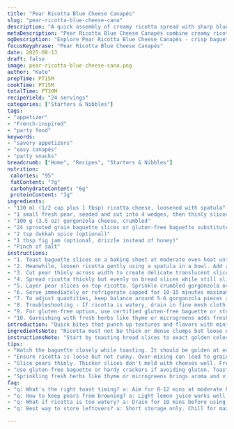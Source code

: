 ```yaml
---
title: "Pear Ricotta Blue Cheese Canapés"
slug: "pear-ricotta-blue-cheese-cana"
description: "A quick assembly of creamy ricotta spread with sharp blue cheese chunks and thinly sliced crisp fruit on toasted grain baguette rounds. Slightly tweaked with fig jam instead of honey, dukkah spice replacing black pepper. No egg, nut or gluten hazards if baguette carefully sourced or substituted. Careful slow slicing and gentle spreading keeps textures intact. Perfect for grazing. Adjust ingredient amounts and garnishes to taste. Recognize the mellow ricotta softened but not runny, the delicate fruit slices not bruised or soggy. Toast to golden crispness, not burnt. Simple, dependable, with an umami-crisp contrast. Good for small parties or easy bites."
metaDescription: "Pear Ricotta Blue Cheese Canapés combine creamy ricotta, fresh pear, and bold blue cheese on toasted baguette. A savory, quick appetizer."
ogDescription: "Explore Pear Ricotta Blue Cheese Canapés - crisp baguette, creamy spread, and fresh pear create a delightful bite for gatherings."
focusKeyphrase: "Pear Ricotta Blue Cheese Canapés"
date: 2025-08-13
draft: false
image: pear-ricotta-blue-cheese-cana.png
author: "Kate"
prepTime: PT15M
cookTime: PT15M
totalTime: PT30M
recipeYield: "24 servings"
categories: ["Starters & Nibbles"]
tags:
- "appetizer"
- "French-inspired"
- "party food"
keywords:
- "savory appetizers"
- "easy canapés"
- "party snacks"
breadcrumb: ["Home", "Recipes", "Starters & Nibbles"]
nutrition: 
 calories: "95"
 fatContent: "7g"
 carbohydrateContent: "6g"
 proteinContent: "3g"
ingredients:
- "130 ml (1/2 cup plus 1 tbsp) ricotta cheese, loosened with spatula"
- "1 small fresh pear, seeded and cut into 4 wedges, then thinly sliced across width"
- "100 g (3.5 oz) gorgonzola cheese, crumbled"
- "24 sprouted grain baguette slices or gluten-free baguette substitutes"
- "2 tsp dukkah spice (optional)"
- "1 tbsp fig jam (optional, drizzle instead of honey)"
- "Pinch of salt"
instructions:
- "1. Toast baguette slices on a baking sheet at moderate oven heat until golden edges appear and crunch firm but not brittle, about 8-12 minutes depending on oven. Watch carefully to prevent burning. Remove and cool slightly."
- "2. Meanwhile, loosen ricotta gently using a spatula in a bowl. Add a pinch of salt and stir in dukkah spice if using to add aromatic notes. Avoid over-working ricotta which can make it grainy."
- "3. Cut pear thinly across width to create delicate translucent slices. Work quickly to lightly squeeze lemon or keep pear from browning. If lemon juice not available, dunk slices briefly in cold water with a splash of vinegar."
- "4. Spread ricotta thickly but evenly on bread slices while still slightly warm so it adheres but doesn’t melt. Avoid making toast soggy by waiting for it to cool to about lukewarm."
- "5. Layer pear slices on top ricotta. Sprinkle crumbled gorgonzola over each canapé carefully. Dot a small teaspoon of fig jam over or drizzle in thin lines for sweet contrast. Skip if not desired."
- "6. Serve immediately or refrigerate capped for 10-15 minutes maximum before serving to keep cheese textures fresh and fruit crisp. Avoid extended standing as moisture softens bread rapidly."
- "7. To adjust quantities, keep balance around 5-6 gorgonzola pieces and 2-3 pear slices per canapé. Baguette type matters—denser grain breads hold toppings better but toast slower."
- "8. Troubleshooting - If ricotta is watery, drain in fine mesh cloth 10 minutes before starting. If pears seem bitter or mealy, swap for apple or quince slices thinly cut. Fig jam fresh or store-bought both work."
- "9. For gluten-free option, use certified gluten-free baguette or sturdy crackers. Toast with the same timing cues, watching for golden color and audible crispness."
- "10. Garnishing with fresh herbs like thyme or microgreens adds fresh aroma and color contrast."
introduction: "Quick bites that punch up textures and flavors with minimal fuss. Creamy cheese spread, crispfruit fresh and lively, blue cheese bold. Grainy baguette toasted to crackle. Taste reminds why simple can be elevated with technique and timing. Know how to judge ripeness, toast doneness, texture balance. Throw in dukkah; fragrance shifts. Fig jam for honey swap, sweetness routes differently. Troubleshooting means knowing how to save soggy bread by crisping up again or swapping fruit types when season’s off. Blue cheese crumbles key; too large ruins bite, too small mutes flavor. This style appetizer that travels well but best fresh. No eggs, nuts, gluten problems when using right baguette. Great for unexpected company. Practiced hands get it right every time."
ingredientsNote: "Ricotta must not be thick or dense clumps but loose enough to spread without tearing bread. Use whole milk ricotta for richness and cream. Pear ripe but firm, no mushy spots. Gorgonzola or other blue cheese—choose one that crumbles easily yet melts subtly on tongue without overpowering. Dukkah adds texture and subtle heat but omit if unavailable or unwanted. Fig jam a twist adding soft fruity sweetness without cloying, but honey works if preferred—avoid overpowering sweetness by drizzling lightly only. Baguettes sliced thin, toasted to crisp but not hard; grain breads preferred for better flavor and crunch. If gluten intolerant, supply gluten-free breads or substitute with seeded crackers robust enough to hold moist topping. Salt pinch lifts all flavors, do not skip. Each ingredient plays specific role in final texture and flavor balance. Preparation, slicing, spreading sequence affects outcome; follow with attention to detail."
instructionsNote: "Start by toasting bread slices to exact golden color, sounds of crackle signal ready stage. Over-toasting leads to bitterness. Cool slices to prevent ricotta soaking in, keep crispness intact. Loosen ricotta gently by folding, avoid breaking structure or overmixing causing graininess. Sprinkle salt and optional dukkah on ricotta for background layers of flavor, do this before spreading for even distribution. Slice pear thinly across width; thin slices better meld; thicker ones feel clumsy in bite. Apply light lemon juice or vinegar water to keep fresh and prevent browning. Spread ricotta moderately thick but even; too thick overloads, too thin dries out. Lay pear slices neatly, then crumble blue cheese; avoid large chunks which overwhelm. Add fig jam by spoon or drizzle sparingly to avoid soggy toppings or runaway sweetness. Serve quickly after assembly or store briefly chilled with loose cover. Avoid letting canapés sit more than 15 minutes to prevent sogginess and flavor loss. Garnish optionally with fresh herbs to add aroma and visual contrast. Hands-on practice develops feel for right toasting, spreading, slicing thickness that achieve balanced textures and mouthfeel."
tips:
- "Watch the baguette closely while toasting. It should be golden at edges, not burnt. Crispness key; soggy bread ruins layering. Sizes vary with ovens."
- "Ensure ricotta is loose but not runny. Over-mixing can lead to graininess. Just fold, add salt and dukkah if desired for lingering flavor notes."
- "Slice pears thinly. Thicker slices don't meld with cheeses well. Freshness is important; use lemon juice or water with a splash of vinegar to prevent browning."
- "Use gluten-free baguette or hardy crackers if avoiding gluten. Toast to same color and crisp but watch differences in bread texture; timing shifts."
- "Sprinkling fresh herbs like thyme or microgreens brings aroma and visual appeal. Not necessary but can elevate dish;opt for whatever’s handy."
faq:
- "q: What's the right toast timing? a: Aim for 8-12 mins at moderate heat; golden is key. Cool slightly after. Keep watch to avoid bitterness."
- "q: How to keep pears from browning? a: Light lemon juice works well. Vinegar and water soak also helpful. Avoid longer exposure to air."
- "q: What if ricotta is too watery? a: Drain for 10 mins before using. Otherwise, mixture becomes thin and unmanageable when spread."
- "q: Best way to store leftovers? a: Short storage only. Chill for max 15 mins, loosely cover. Otherwise, sogginess occurs soon."

---
```

